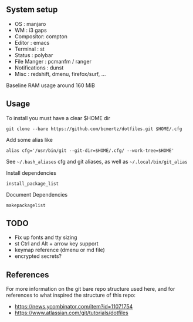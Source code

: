 ## System setup

- OS : manjaro
- WM : i3 gaps
- Compositor: compton
- Editor : emacs
- Terminal : st
- Status : polybar
- File Manger : pcmanfm / ranger
- Notifications : dunst
- Misc : redshift, dmenu, firefox/surf, ...

Baseline RAM usage around 160 MiB

## Usage

To install you must have a clear $HOME dir
```
git clone --bare https://github.com/bcmertz/dotfiles.git $HOME/.cfg
```

Add some alias like

```
alias cfg='/usr/bin/git --git-dir=$HOME/.cfg/ --work-tree=$HOME'
```

See `~/.bash_aliases` cfg and git aliases, as well as `~/.local/bin/git_alias`


Install dependencies
```
install_package_list
```

Document Dependencies
```
makepackagelist
```

## TODO
- Fix up fonts and tty sizing
- st Ctrl and Alt + arrow key support
- keymap reference (dmenu or md file)
- encrypted secrets?

## References

For more information on the git bare repo structure used here, and for references to what inspired the structure of this repo:

- https://news.ycombinator.com/item?id=11071754
- https://www.atlassian.com/git/tutorials/dotfiles

